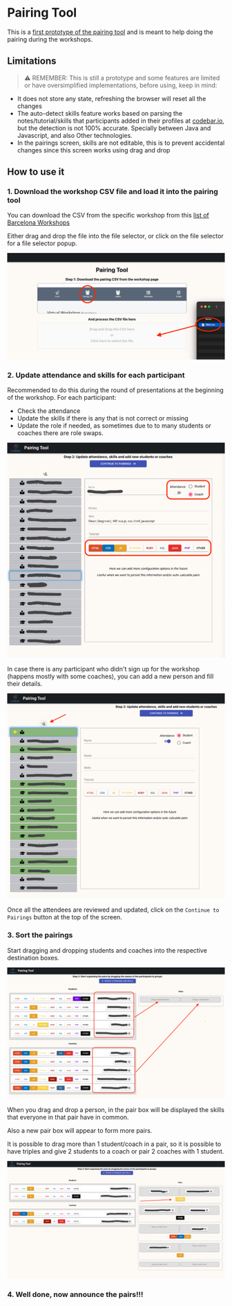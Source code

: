# Pairing Tool

This is a [first prototype of the pairing tool](https://saljuama.github.io/codebar-pairing-tool/) and is meant to help doing the pairing during the workshops.


## Limitations

> :warning: REMEMBER: This is still a prototype and some features are limited or have oversimplified implementations, before using, keep in mind: 

* It does not store any state, refreshing the browser will reset all the changes
* The auto-detect skills feature works based on parsing the notes/tutorial/skills that participants added in their profiles at [codebar.io](codebar.io), but the detection is not 100% accurate. Specially between Java and Javascript, and also Other technologies.
* In the pairings screen, skills are not editable, this is to prevent accidental changes since this screen works using drag and drop


## How to use it

### 1. Download the workshop CSV file and load it into the pairing tool

You can download the CSV from the specific workshop from this [list of Barcelona Workshops](https://codebar.io/admin/chapters/15/workshops)

Either drag and drop the file into the file selector, or click on the file selector for a file selector popup.

![Drag and drop CSV file to the pairing tool](drag-and-drop-csv.png)

### 2. Update attendance and skills for each participant 

Recommended to do this during the round of presentations at the beginning of the workshop. For each participant: 

* Check the attendance
* Update the skills if there is any that is not correct or missing
* Update the role if needed, as sometimes due to to many students or coaches there are role swaps. 

![Review attendance and skills](attendance-review.png)

In case there is any participant who didn't sign up for the workshop (happens mostly with some coaches), you can add a new person and fill their details.

![Add new person](add-new-person.png)

Once all the attendees are reviewed and updated, click on the `Continue to Pairings` button at the top of the screen.

### 3. Sort the pairings

Start dragging and dropping students and coaches into the respective destination boxes.

![Drag and drop students and coaches](drag-and-drop-pairs.png)

When you drag and drop a person, in the pair box will be displayed the skills that everyone in that pair have in common. 

Also a new pair box will appear to form more pairs.

It is possible to drag more than 1 student/coach in a pair, so it is possible to have triples and give 2 students to a coach or pair 2 coaches with 1 student. 

![Pairings in progress](pairings-in-progress.png)

### 4. Well done, now announce the pairs!!!
